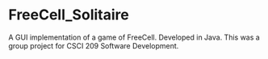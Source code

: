 # FreeCell_Solitaire
A GUI implementation of a game of FreeCell. Developed in Java. This was a group project for CSCI 209 Software Development.
